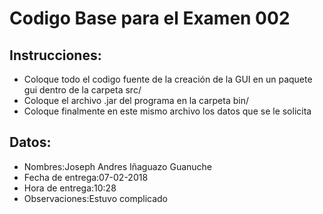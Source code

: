 # Codigo Base para el Examen 002
## Instrucciones:
- Coloque todo el codigo fuente de la creación de la GUI en un paquete gui dentro de la carpeta src/
- Coloque el archivo .jar del programa en la carpeta bin/
- Coloque finalmente en este mismo archivo los datos que se le solicita

## Datos:
- Nombres:Joseph Andres Iñaguazo Guanuche
- Fecha de entrega:07-02-2018
- Hora de entrega:10:28
- Observaciones:Estuvo complicado


